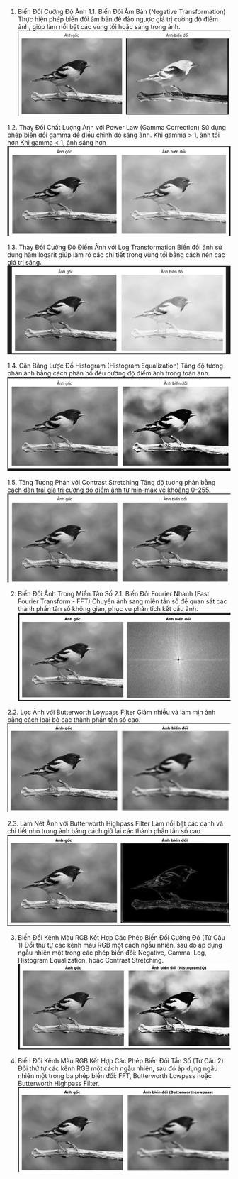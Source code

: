 1. Biến Đổi Cường Độ Ảnh
1.1. Biến Đổi Âm Bản (Negative Transformation)
Thực hiện phép biến đổi âm bản để đảo ngược giá trị cường độ điểm ảnh, giúp làm nổi bật các vùng tối hoặc sáng trong ảnh.
![ketqua]({D23AF21D-2376-43D2-9021-F6BD53F86972}.png)

1.2. Thay Đổi Chất Lượng Ảnh với Power Law (Gamma Correction)
Sử dụng phép biến đổi gamma để điều chỉnh độ sáng ảnh.
Khi gamma > 1, ảnh tối hơn
Khi gamma < 1, ảnh sáng hơn
![ketqua]({00435E50-B015-4B3D-8DAE-750D043667EE}.png)

1.3. Thay Đổi Cường Độ Điểm Ảnh với Log Transformation
Biến đổi ảnh sử dụng hàm logarit giúp làm rõ các chi tiết trong vùng tối bằng cách nén các giá trị sáng.
![ketqua]({1A040CCD-4839-4E3D-A7CF-EAD4AAFAE220}.png)

1.4. Cân Bằng Lược Đồ Histogram (Histogram Equalization)
Tăng độ tương phản ảnh bằng cách phân bố đều cường độ điểm ảnh trong toàn ảnh.
![ketqua]({8B7023C5-CA15-4EE8-AF7B-2E389B2B6C52}.png)

1.5. Tăng Tương Phản với Contrast Stretching
Tăng độ tương phản bằng cách dàn trải giá trị cường độ điểm ảnh từ min-max về khoảng 0–255.
![ketqua]({74BB07FD-F7D0-46B3-9074-E7219B759125}.png)

2. Biến Đổi Ảnh Trong Miền Tần Số
2.1. Biến Đổi Fourier Nhanh (Fast Fourier Transform - FFT)
Chuyển ảnh sang miền tần số để quan sát các thành phần tần số không gian, phục vụ phân tích kết cấu ảnh.
![alt text]({D13E0436-D23D-4ADB-BF17-52F590644BCF}.png)

2.2. Lọc Ảnh với Butterworth Lowpass Filter
Giảm nhiễu và làm mịn ảnh bằng cách loại bỏ các thành phần tần số cao.
![ketqua]({7CD90B40-1291-46AC-A258-88E575067CC8}.png)

2.3. Làm Nét Ảnh với Butterworth Highpass Filter
Làm nổi bật các cạnh và chi tiết nhỏ trong ảnh bằng cách giữ lại các thành phần tần số cao.
![ketqua]({AB138210-43B0-455A-8120-69B288F2FA4D}.png)

3. Biến Đổi Kênh Màu RGB Kết Hợp Các Phép Biến Đổi Cường Độ (Từ Câu 1)
Đổi thứ tự các kênh màu RGB một cách ngẫu nhiên, sau đó áp dụng ngẫu nhiên một trong các phép biến đổi: Negative, Gamma, Log, Histogram Equalization, hoặc Contrast Stretching.
![ketqua]({12EF0058-9260-4232-98E3-44D6AEFA4A46}.png)

4. Biến Đổi Kênh Màu RGB Kết Hợp Các Phép Biến Đổi Tần Số (Từ Câu 2)
Đổi thứ tự các kênh RGB một cách ngẫu nhiên, sau đó áp dụng ngẫu nhiên một trong ba phép biến đổi: FFT, Butterworth Lowpass hoặc Butterworth Highpass Filter.
![ketqua]({4F07343D-05D2-402C-938D-192EEAFCC791}.png)